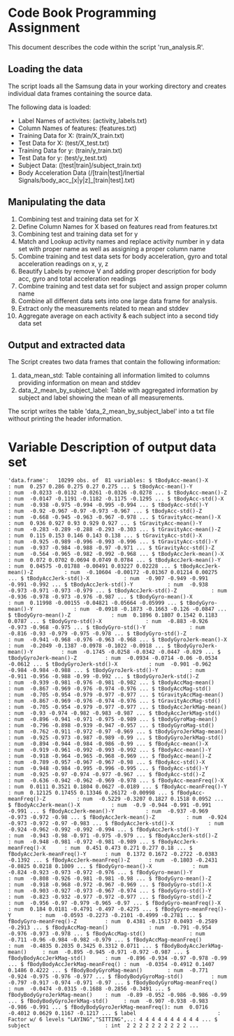 # Code Book Programming Assignment

This document describes the code within the script 'run_analysis.R'.

## Loading the data
The script loads all the Samsung data in your working directory and creates individual data frames containing the source data.

The following data is loaded:
* Label Names of activites: (activity_labels.txt)
* Column Names of features: (features.txt)
* Training Data for X: (train/X_train.txt)
* Test Data for X: (test/X_test.txt)
* Training Data for y: (train/y_train.txt)
* Test Data for y: (test/y_test.txt)
* Subject Data: ([test|train]/subject_train.txt)
* Body Acceleration Data (/[train|test]/Inertial Signals/body_acc_[x|y|z]_[train|test].txt)

## Manipulating the data

1. Combining test and training data set for X
1. Define Column Names for X based on features read from features.txt
1. Combining test and training data set for y
1. Match and Lookup activity names and replace activity number in y data set with proper name as well as assigning a proper column name
1. Combine training and test data sets for body acceleration, gyro and total acceleration readings on x, y, z
1. Beautify Labels by remove V and adding proper description for body acc, gyro and total acceleration readings
1. Combine training and test data set for subject and assign proper column name
1. Combine all different data sets into one large data frame for analysis.
1. Extract only the measurements related to mean and stddev
1. Aggregate average on each activity & each subject into a second tidy data set

## Output and extracted data
The Script creates two data frames that contain the following information:
1. data_mean_std: Table containing all information limited to columns providing information on mean and stddev
1. data_2_mean_by_subject_label: Table with aggregated information by subject and label showing the mean of all measurements.

The script writes the table 'data_2_mean_by_subject_label' into a txt file without printing the header information.

# Variable Description of output data set
`
'data.frame':	10299 obs. of  81 variables:
 $ tBodyAcc-mean()-X              : num  0.257 0.286 0.275 0.27 0.275 ...
 $ tBodyAcc-mean()-Y              : num  -0.0233 -0.0132 -0.0261 -0.0326 -0.0278 ...
 $ tBodyAcc-mean()-Z              : num  -0.0147 -0.1191 -0.1182 -0.1175 -0.1295 ...
 $ tBodyAcc-std()-X               : num  -0.938 -0.975 -0.994 -0.995 -0.994 ...
 $ tBodyAcc-std()-Y               : num  -0.92 -0.967 -0.97 -0.973 -0.967 ...
 $ tBodyAcc-std()-Z               : num  -0.668 -0.945 -0.963 -0.967 -0.978 ...
 $ tGravityAcc-mean()-X           : num  0.936 0.927 0.93 0.929 0.927 ...
 $ tGravityAcc-mean()-Y           : num  -0.283 -0.289 -0.288 -0.293 -0.303 ...
 $ tGravityAcc-mean()-Z           : num  0.115 0.153 0.146 0.143 0.138 ...
 $ tGravityAcc-std()-X            : num  -0.925 -0.989 -0.996 -0.993 -0.996 ...
 $ tGravityAcc-std()-Y            : num  -0.937 -0.984 -0.988 -0.97 -0.971 ...
 $ tGravityAcc-std()-Z            : num  -0.564 -0.965 -0.982 -0.992 -0.968 ...
 $ tBodyAccJerk-mean()-X          : num  0.072 0.0702 0.0694 0.0749 0.0784 ...
 $ tBodyAccJerk-mean()-Y          : num  0.04575 -0.01788 -0.00491 0.03227 0.02228 ...
 $ tBodyAccJerk-mean()-Z          : num  -0.10604 -0.00172 -0.01367 0.01214 0.00275 ...
 $ tBodyAccJerk-std()-X           : num  -0.907 -0.949 -0.991 -0.991 -0.992 ...
 $ tBodyAccJerk-std()-Y           : num  -0.938 -0.973 -0.971 -0.973 -0.979 ...
 $ tBodyAccJerk-std()-Z           : num  -0.936 -0.978 -0.973 -0.976 -0.987 ...
 $ tBodyGyro-mean()-X             : num  0.11998 -0.00155 -0.04821 -0.05664 -0.05999 ...
 $ tBodyGyro-mean()-Y             : num  -0.0918 -0.1873 -0.1663 -0.126 -0.0847 ...
 $ tBodyGyro-mean()-Z             : num  0.1896 0.1807 0.1542 0.1183 0.0787 ...
 $ tBodyGyro-std()-X              : num  -0.883 -0.926 -0.973 -0.968 -0.975 ...
 $ tBodyGyro-std()-Y              : num  -0.816 -0.93 -0.979 -0.975 -0.978 ...
 $ tBodyGyro-std()-Z              : num  -0.941 -0.968 -0.976 -0.963 -0.968 ...
 $ tBodyGyroJerk-mean()-X         : num  -0.2049 -0.1387 -0.0978 -0.1022 -0.0918 ...
 $ tBodyGyroJerk-mean()-Y         : num  -0.1745 -0.0258 -0.0342 -0.0447 -0.029 ...
 $ tBodyGyroJerk-mean()-Z         : num  -0.0934 -0.0714 -0.06 -0.0534 -0.0612 ...
 $ tBodyGyroJerk-std()-X          : num  -0.901 -0.962 -0.984 -0.984 -0.988 ...
 $ tBodyGyroJerk-std()-Y          : num  -0.911 -0.956 -0.988 -0.99 -0.992 ...
 $ tBodyGyroJerk-std()-Z          : num  -0.939 -0.981 -0.976 -0.981 -0.982 ...
 $ tBodyAccMag-mean()             : num  -0.867 -0.969 -0.976 -0.974 -0.976 ...
 $ tBodyAccMag-std()              : num  -0.705 -0.954 -0.979 -0.977 -0.977 ...
 $ tGravityAccMag-mean()          : num  -0.867 -0.969 -0.976 -0.974 -0.976 ...
 $ tGravityAccMag-std()           : num  -0.705 -0.954 -0.979 -0.977 -0.977 ...
 $ tBodyAccJerkMag-mean()         : num  -0.93 -0.974 -0.982 -0.983 -0.987 ...
 $ tBodyAccJerkMag-std()          : num  -0.896 -0.941 -0.971 -0.975 -0.989 ...
 $ tBodyGyroMag-mean()            : num  -0.796 -0.898 -0.939 -0.947 -0.957 ...
 $ tBodyGyroMag-std()             : num  -0.762 -0.911 -0.972 -0.97 -0.969 ...
 $ tBodyGyroJerkMag-mean()        : num  -0.925 -0.973 -0.987 -0.989 -0.99 ...
 $ tBodyGyroJerkMag-std()         : num  -0.894 -0.944 -0.984 -0.986 -0.99 ...
 $ fBodyAcc-mean()-X              : num  -0.919 -0.961 -0.992 -0.993 -0.992 ...
 $ fBodyAcc-mean()-Y              : num  -0.918 -0.964 -0.965 -0.968 -0.969 ...
 $ fBodyAcc-mean()-Z              : num  -0.789 -0.957 -0.967 -0.967 -0.98 ...
 $ fBodyAcc-std()-X               : num  -0.948 -0.984 -0.995 -0.996 -0.995 ...
 $ fBodyAcc-std()-Y               : num  -0.925 -0.97 -0.974 -0.977 -0.967 ...
 $ fBodyAcc-std()-Z               : num  -0.636 -0.942 -0.962 -0.969 -0.978 ...
 $ fBodyAcc-meanFreq()-X          : num  0.0111 0.3521 0.1804 0.0627 -0.0189 ...
 $ fBodyAcc-meanFreq()-Y          : num  0.12125 0.17455 0.13346 0.26172 -0.00998 ...
 $ fBodyAcc-meanFreq()-Z          : num  -0.5229 -0.3207 0.1827 0.1518 0.0952 ...
 $ fBodyAccJerk-mean()-X          : num  -0.9 -0.944 -0.991 -0.991 -0.991 ...
 $ fBodyAccJerk-mean()-Y          : num  -0.937 -0.969 -0.973 -0.972 -0.98 ...
 $ fBodyAccJerk-mean()-Z          : num  -0.924 -0.973 -0.972 -0.97 -0.983 ...
 $ fBodyAccJerk-std()-X           : num  -0.924 -0.962 -0.992 -0.992 -0.994 ...
 $ fBodyAccJerk-std()-Y           : num  -0.943 -0.98 -0.971 -0.975 -0.979 ...
 $ fBodyAccJerk-std()-Z           : num  -0.948 -0.981 -0.972 -0.981 -0.989 ...
 $ fBodyAccJerk-meanFreq()-X      : num  0.451 0.473 0.271 0.277 0.18 ...
 $ fBodyAccJerk-meanFreq()-Y      : num  0.1372 0.1672 -0.2722 -0.0383 -0.1392 ...
 $ fBodyAccJerk-meanFreq()-Z      : num  -0.1803 -0.2431 -0.0825 0.0218 0.1009 ...
 $ fBodyGyro-mean()-X             : num  -0.824 -0.923 -0.973 -0.972 -0.976 ...
 $ fBodyGyro-mean()-Y             : num  -0.808 -0.926 -0.981 -0.981 -0.98 ...
 $ fBodyGyro-mean()-Z             : num  -0.918 -0.968 -0.972 -0.967 -0.969 ...
 $ fBodyGyro-std()-X              : num  -0.903 -0.927 -0.973 -0.967 -0.974 ...
 $ fBodyGyro-std()-Y              : num  -0.823 -0.932 -0.977 -0.972 -0.977 ...
 $ fBodyGyro-std()-Z              : num  -0.956 -0.97 -0.979 -0.965 -0.97 ...
 $ fBodyGyro-meanFreq()-X         : num  0.184 0.0181 -0.4791 -0.497 -0.4275 ...
 $ fBodyGyro-meanFreq()-Y         : num  -0.0593 -0.2273 -0.2101 -0.4999 -0.2781 ...
 $ fBodyGyro-meanFreq()-Z         : num  0.4381 -0.1517 0.0493 -0.2589 -0.2913 ...
 $ fBodyAccMag-mean()             : num  -0.791 -0.954 -0.976 -0.973 -0.978 ...
 $ fBodyAccMag-std()              : num  -0.711 -0.96 -0.984 -0.982 -0.979 ...
 $ fBodyAccMag-meanFreq()         : num  -0.4835 0.2035 0.3425 0.3312 0.0711 ...
 $ fBodyBodyAccJerkMag-mean()     : num  -0.895 -0.945 -0.971 -0.972 -0.987 ...
 $ fBodyBodyAccJerkMag-std()      : num  -0.896 -0.934 -0.97 -0.978 -0.99 ...
 $ fBodyBodyAccJerkMag-meanFreq() : num  -0.0354 -0.4912 0.1407 0.1486 0.4222 ...
 $ fBodyBodyGyroMag-mean()        : num  -0.771 -0.924 -0.975 -0.976 -0.977 ...
 $ fBodyBodyGyroMag-std()         : num  -0.797 -0.917 -0.974 -0.971 -0.97 ...
 $ fBodyBodyGyroMag-meanFreq()    : num  -0.0474 -0.0315 -0.1688 -0.2856 -0.3491 ...
 $ fBodyBodyGyroJerkMag-mean()    : num  -0.89 -0.952 -0.986 -0.986 -0.99 ...
 $ fBodyBodyGyroJerkMag-std()     : num  -0.907 -0.938 -0.983 -0.986 -0.991 ...
 $ fBodyBodyGyroJerkMag-meanFreq(): num  0.0716 -0.4012 0.0629 0.1167 -0.1217 ...
 $ label                          : Factor w/ 6 levels "LAYING","SITTING",..: 4 4 4 4 4 4 4 4 4 4 ...
 $ subject                        : int  2 2 2 2 2 2 2 2 2 2 ...
`
